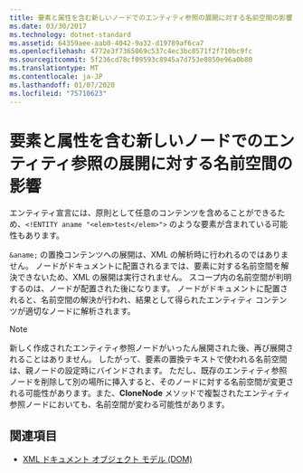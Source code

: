 ```yaml
---
title: 要素と属性を含む新しいノードでのエンティティ参照の展開に対する名前空間の影響
ms.date: 03/30/2017
ms.technology: dotnet-standard
ms.assetid: 64359aee-aab0-4042-9a32-d19789af6ca7
ms.openlocfilehash: 4772e3f7365069c537c4ec3bc8571f2f710bc9fc
ms.sourcegitcommit: 5f236cd78cf09593c8945a7d753e0850e96a0b80
ms.translationtype: MT
ms.contentlocale: ja-JP
ms.lasthandoff: 01/07/2020
ms.locfileid: "75710623"
---
```

# <a name="namespace-affect-on-entity-reference-expansion-for-new-nodes-containing-elements-and-attributes"></a>要素と属性を含む新しいノードでのエンティティ参照の展開に対する名前空間の影響
エンティティ宣言には、原則として任意のコンテンツを含めることができるため、`<!ENTITY aname "<elem>test</elem>">` のような要素が含まれている可能性もあります。  
  
 `&aname;` の置換コンテンツへの展開は、XML の解析時に行われるのではありません。 ノードがドキュメントに配置されるまでは、要素に対する名前空間を解決できないため、XML の展開は実行されません。 スコープ内の名前空間が判明するのは、ノードが配置された後になります。 ノードがドキュメントに配置されると、名前空間の解決が行われ、結果として得られたエンティティ コンテンツが適切なノードに解析されます。  
  
> [!NOTE]
> 新しく作成されたエンティティ参照ノードがいったん展開された後、再び展開されることはありません。 したがって、要素の置換テキストで使われる名前空間は、親ノードの設定時にバインドされます。 ただし、既存のエンティティ参照ノードを削除して別の場所に挿入すると、そのノードに対する名前空間が変更される可能性があります。また、**CloneNode** メソッドで複製されたエンティティ参照ノードにおいても、名前空間が変わる可能性があります。  
  
## <a name="see-also"></a>関連項目

- [XML ドキュメント オブジェクト モデル (DOM)](../../../../docs/standard/data/xml/xml-document-object-model-dom.md)
